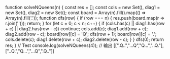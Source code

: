 function solveNQueens(n) {
const res = [];
const cols = new Set(), diag1 = new Set(), diag2 = new Set();
const board = Array(n).fill().map(() => Array(n).fill('.'));
function dfs(row) {
if (row === n) {
res.push(board.map(r => r.join('')));
return;
}
for (let c = 0; c < n; c++) {
if (cols.has(c) || diag1.has(row + c) || diag2.has(row - c)) continue;
cols.add(c); diag1.add(row + c); diag2.add(row - c);
board[row][c] = 'Q';
dfs(row + 1);
board[row][c] = '.';
cols.delete(c); diag1.delete(row + c); diag2.delete(row - c);
}
}
dfs(0);
return res;
}
// Test
console.log(solveNQueens(4));
// 输出 [[".Q..","...Q","Q...","..Q."],["..Q.","Q...","...Q",".Q.."]]
